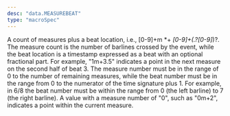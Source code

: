 ```yaml
---
desc: "data.MEASUREBEAT"
type: "macroSpec"
---
```


A count of measures plus a beat location, i.e., [0-9]+m *\+ *[0-9]+(\.?[0-9]*)?. The
measure count is the number of barlines crossed by the event, while the beat location
is a
timestamp expressed as a beat with an optional fractional part. For example, "1m+3.5"
indicates a point in the next measure on the second half of beat 3. The measure number
must
be in the range of 0 to the number of remaining measures, while the beat number must
be in
the range from 0 to the numerator of the time signature plus 1. For example, in 6/8
the beat
number must be within the range from 0 (the left barline) to 7 (the right barline).
A value
with a measure number of "0", such as "0m+2", indicates a point within the current
measure.